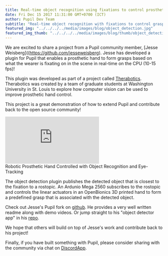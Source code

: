 ```yaml
--- 
title: Real-time object recognition using fixations to control prosthetic hand
date: Fri Dec 15 2017 11:31:00 GMT+0700 (ICT) 
author: Pupil Dev Team 
subtitle: "Real-time object recognition with fixations to control grasps of a robotic prosthetic hand..."
featured_img: "../../../../media/images/blog/object_detection.jpg"
featured_img_thumb: "../../../../media/images/blog/thumb/object_detection.jpg"
---
```


We are excited to share a project from a Pupil community member, [Jesse Weisberg]((https://github.com/jesseweisberg). Jesse has developed a plugin for Pupil that enables a prosthetic hand to form grasps based on what the wearer is fixating on in the scene in real-time on the CPU (10-15 fps)!

This plugin was developed as part of a project called [Therabotics](https://www.jesseweisberg.com/therabotics/). Therabotics was created by a team of graduate students at Washington University in St. Louis to explore how computer vision can be used to improve prosthetic hand control.

This project is a great demonstration of how to extend Pupil and contribute back to the open source community!

<div class="Feature-video-container-16by9">
  <iframe class="Feature-video u-padTop--2" src="https://www.youtube.com/embed/KYcfLEvbxSc?rel=0" frameborder="0" webkitallowfullscreen mozallowfullscreen allowfullscreen></iframe>
</div>

<div class="small u-padBottom--2">Robotic Prosthetic Hand Controlled with Object Recognition and Eye-Tracking</div>

The object detection plugin publishes the detected object that is closest to the fixation to a rostopic. An Ardunio Mega 2560 subscribes to the rostopic and controls the linear actuators in an OpenBionics 3D printed hand to form a predefined grasp that is associated with the detected object.

Check out Jesse's Pupil fork on [github](https://github.com/jesseweisberg/pupil). He provides a very well written readme along with demo videos. Or jump straight to his "object detector app" in his [repo](https://github.com/jesseweisberg/pupil/tree/master/pupil_src/shared_modules/object_detector_app).

We hope that others will build on top of Jesse's work and contribute back to his project!

Finally, if you have built something with Pupil, please consider sharing with the community via chat on [DiscordApp](https://pupil-labs.com/chat).